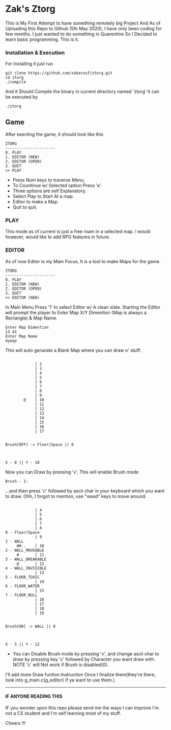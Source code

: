 # Zak's Ztorg

This is My First Attempt to have something remotely big Project
And As of Uploading this Repo to Github (5th May 2020), I have only
been coding for few months. I just wanted to do something in Quarentine
So I Decided to learn basic programming. This is it.

### Installation & Execution

For Installing it just run
```
git clone https://github.com/zakarouf/ztorg.git
cd ztorg
./compile
```
And it Should Compile the binary in current directory named 'ztorg'
It can be executed by
```
./ztorg
```
## Game

After execting the game, it should look like this
```
ZTORG
----------------------
0. PLAY
1. EDITOR (NEW)
2. EDITOR (OPEN)
3. QUIT
>> PLAY
```
- Press Num keys to traverse Menu.
- To Countinue w/ Selected option Press 'e'.
- Three options are self Explanatory.
- Select Play to Start At a map.
- Editor to make a Map. 
- Quit to quit.

### PLAY 
This mode as of current is just a free roam in a selected map.
I would however, would like to add RPG features in future.
### EDITOR
As of now Editor is my Main Focus, It is a tool to make Maps for the game.
```
ZTORG
----------------------
0. PLAY
1. EDITOR (NEW)
2. EDITOR (OPEN)
3. QUIT
>> EDITOR (NEW)
```
In Main Menu Press '1' to select Editor w/ A clean slate.
Starting the Editor will prompt the player to Enter Map X/Y Dimention (Map is always a Rectangle) & Map Name.
```
Enter Map Dimention
13 41
Enter Map Name
mymap
```
This will auto genarate a Blank Map where you can draw n' stuff.
```

             | 2
             | 3
             | 4
             | 5
             | 6
             | 7
             | 8
             | 9
        @    | 10
             | 11
             | 12
             | 13
             | 14
             | 15
             | 16
             | 17


Brush[OFF] -> Floor/Space || 0



X - 8 || Y - 10
```
Now you can Draw by pressing 'v', This will enable Brush mode
```
Brush - 1:
```
...and then press 'c' followed by ascii char in your keyboard which you want to draw.
Ohh, I forgot to mention, use "wasd" keys to move around.
```

             | 4
             | 5
             | 6
             | 7
             | 8                                                        0 - Floor/Space
             | 9                                                        1 - WALL
     ##..    | 10                                                       2 - WALL_MOVEABLE
     #       | 11                                                       3 - WALL_BREAKABLE
     @       | 12                                                       4 - WALL_INVISIBLE
             | 13                                                       5 - FLOOR_TOXIC
             | 14                                                       6 - FLOOR_WATER
             | 15                                                       7 - FLOOR_NULL
             | 16
             | 17
             | 18
             | 19


Brush[ON] -> WALL || 0



X - 5 || Y - 12
```
- You can Disable Brush mode by pressing 'v', and change ascii char to draw by pressing key 'c' followed by Character you want draw with. NOTE 'c' will Not work if Brush is disabled(0).

I'll add more Draw funtion Instruction Once I finalize them(they're there, look into g_main.c{g_editor} if ya want to use them.)

---
#### IF ANYONE READING THIS

IF you wonder upon this repo please send me the ways I can Improve
I'm not a CS student and I'm self learning most of my stuff.

Cheers !!!
